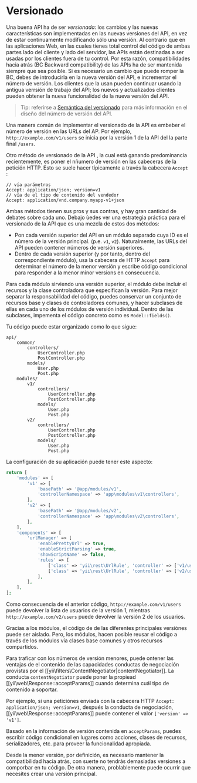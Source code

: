 Versionado
==========

Una buena API ha de ser *versionada*: los cambios y las nuevas características son implementadas en las nuevas versiones del API, en vez de estar continuamente modificando sólo una versión. Al contrario que en las aplicaciones Web, en las cuales tienes total control del código de ambas partes lado del cliente y lado del servidor, las APIs están destinadas a ser usadas por los clientes fuera de tu control. Por esta razón, compatibilidades hacia atrás (BC Backward compatibility) de las APIs ha de ser mantenida siempre que sea posible. Si es necesario un cambio que puede romper la BC, debes de introducirla en la nueva versión del API, e incrementar el número de versión. Los clientes que la usan pueden continuar usando la antigua verrsión de trabajo del API; los nuevos y actualizados clientes pueden obtener la nueva funcionalidad de la nueva versión del API.

> Tip: referirse a [Semántica del versionado](http://semver.org/) para más información en el diseño del número de versión del API.

Una manera común de implementar el versionado de la API es embeber el número de versión en las URLs del AP.
Por ejemplo, `http://example.com/v1/users` se inicia por la versión 1 de la API del la parte final `/users`.

Otro método de versionado de la API , la cual está ganando predominancia recientemente, es poner el nñumero de versión en las cabeceras de la petición HTTP. Esto se suele hacer típicamente a través la cabecera `Accept` :

```
// vía parámetros
Accept: application/json; version=v1
// vía de el tipo de contenido del vendedor
Accept: application/vnd.company.myapp-v1+json
```

Ambas métodos tienen sus pros y sus contras, y hay gran cantidad de debates sobre cada uno. Debajo ùedes ver una estrategia práctica para el versionado de la API que es una mezcla de estos dos métodos:

* Pon cada versión superior del API en un módulo separado cuya ID es el número de la versión principal. (p.e. `v1`, `v2`).
  Naturalmente, las URLs del API pueden contener números de versión superiores.
* Dentro de cada versión superior (y por tanto, dentro del correspondiente módulo), usa la cabecera de HTTP `Accept` para determinar el número de la menor versión y escribe código condicional para responder a la menor  minor versions en consecuencia.

Para cada módulo sirviendo una versión superior, el módulo debe incluir el recursos y la clase controladora que especifican la versión. Para mejor separar la responsabilidad del código, puedes conservar un conjunto de recursos base y clases de controladores comunes, y hacer subclases de ellas en cada uno de los módulos de versión individual. Dentro de las subclases, impementa el código concreto como es `Model::fields()`.

Tu código puede estar organizado como lo que sigue:

```
api/
    common/
        controllers/
            UserController.php
            PostController.php
        models/
            User.php
            Post.php
    modules/
        v1/
            controllers/
                UserController.php
                PostController.php
            models/
                User.php
                Post.php
        v2/
            controllers/
                UserController.php
                PostController.php
            models/
                User.php
                Post.php
```

La configuración de su aplicación puede tener este aspecto:

```php
return [
    'modules' => [
        'v1' => [
            'basePath' => '@app/modules/v1',
            'controllerNamespace' => 'app\modules\v1\controllers',
        ],
        'v2' => [
            'basePath' => '@app/modules/v2',
            'controllerNamespace' => 'app\modules\v2\controllers',
        ],
    ],
    'components' => [
        'urlManager' => [
            'enablePrettyUrl' => true,
            'enableStrictParsing' => true,
            'showScriptName' => false,
            'rules' => [
                ['class' => 'yii\rest\UrlRule', 'controller' => ['v1/user', 'v1/post']],
                ['class' => 'yii\rest\UrlRule', 'controller' => ['v2/user', 'v2/post']],
            ],
        ],
    ],
];
```

Como consecuencia de el anterior código, `http://example.com/v1/users` puede devolver la lista de usuarios de la versión 1, mientras
`http://example.com/v2/users` puede devolver la versión 2 de los usuarios.

Gracias a los módulos, el código de de las diferentes principales versiónes puede ser aislado. Pero, los módulos, hacen posible reusar el código a través de los módulos vía clases base comunes y otros recursos compartidos.

Para traficar con los números de versión menores, puede ontener las ventajas de el contenido de las capacidades conductas de negociación provistas por el [[yii\filters\ContentNegotiator|contentNegotiator]]. La conducta `contentNegotiator`
puede poner la propiead [[yii\web\Response::acceptParams]] cuando determina cuál tipo de contenido a soportar.

Por ejemplo, si una peticiónes enviada con la cabecera HTTP `Accept: application/json; version=v1`, después la conducta de negociación, [[yii\web\Response::acceptParams]] puede contener el valor `['version' => 'v1']`.

Basado en la información de versión contenida en `acceptParams`, puedes escribir código condicional en lugares como acciones, clases de recursos, serializadores, etc. para proveer la funcionalidad apropiada.

Desde la menor versión, por definición, es necesario mantener la compatibilidad hacia atrás, con suerte no tendrás demasiadas versiones a comporbar en tu código. De otra manera, problablemente puede ocurrir que necesites crear una versión principal.
